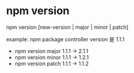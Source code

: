 # npm version

npm version [new-version | major | minor | patch]

example: npm package controller version 是 1.1.1

- npm version major
1.1.1 -> 2.1.1
- npm version minor
1.1.1 -> 1.2.1
- npm version patch
1.1.1 -> 1.1.2
